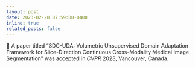 ```yaml
---
layout: post
date: 2023-02-28 07:59:00-0400
inline: true
related_posts: false
---
```


:page_facing_up: A paper titled “SDC-UDA: Volumetric Unsupervised Domain Adaptation Framework for Slice-Direction Continuous Cross-Modality Medical Image Segmentation” was accepted in <i>CVPR</i> 2023, Vancouver, Canada.
